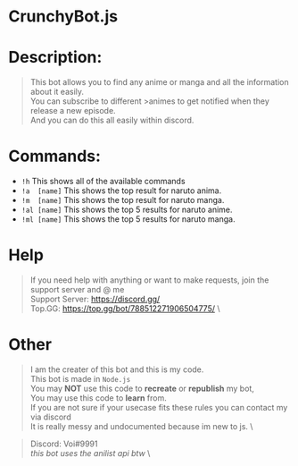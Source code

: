 # CrunchyBot.js

 # Description:
 
 >This bot allows you to find any anime or manga and all the information about it easily. \
 You can subscribe to different >animes to get notified when they release a new episode. \
 And you can do this all easily within discord.

 # Commands:
 *	 `!h` 		  This shows all of the available commands
 *	 `!a  [name]`  This shows the top result for naruto anima.
 *  `!m  [name]`  This shows the top result for naruto manga.
 *  `!al [name]`  This shows the top 5 results for naruto anime.  
 *  `!ml [name]`  This shows the top 5 results for naruto manga.

 # Help

 >If you need help with anything or want to make requests, join the support server and @ me \
 > Support Server: https://discord.gg/  \
 > Top.GG: https://top.gg/bot/788512271906504775/  \
 
 # Other
  > I am the creater of this bot and this is my code. \
  > This bot is made in `Node.js` \
  > You may **NOT** use this code to **recreate** or **republish** my bot, \
  > You may use this code to **learn** from.\
  > If you are not sure if your usecase fits these rules you can contact my via discord \
  > It is really messy and undocumented because im new to js. \
  
  >Discord: Voi#9991 \
   *this bot uses the anilist api btw* \
